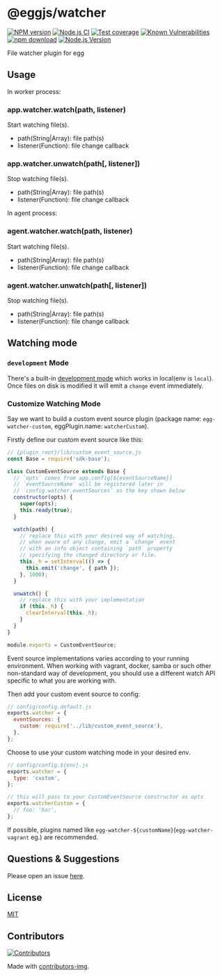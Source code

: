 # @eggjs/watcher

[![NPM version][npm-image]][npm-url]
[![Node.js CI](https://github.com/eggjs/egg-watcher/actions/workflows/nodejs.yml/badge.svg)](https://github.com/eggjs/egg-watcher/actions/workflows/nodejs.yml)
[![Test coverage][codecov-image]][codecov-url]
[![Known Vulnerabilities][snyk-image]][snyk-url]
[![npm download][download-image]][download-url]
[![Node.js Version](https://img.shields.io/node/v/@eggjs/schedule.svg?style=flat)](https://nodejs.org/en/download/)

[npm-image]: https://img.shields.io/npm/v/egg-watcher.svg?style=flat-square
[npm-url]: https://npmjs.org/package/egg-watcher
[codecov-image]: https://codecov.io/github/eggjs/egg-watcher/coverage.svg?branch=master
[codecov-url]: https://codecov.io/github/eggjs/egg-watcher?branch=master
[snyk-image]: https://snyk.io/test/npm/egg-watcher/badge.svg?style=flat-square
[snyk-url]: https://snyk.io/test/npm/egg-watcher
[download-image]: https://img.shields.io/npm/dm/egg-watcher.svg?style=flat-square
[download-url]: https://npmjs.org/package/egg-watcher

File watcher plugin for egg

## Usage

In worker process:

### app.watcher.watch(path, listener)

Start watching file(s).

- path(String|Array): file path(s)
- listener(Function): file change callback

### app.watcher.unwatch(path[, listener])

Stop watching file(s).

- path(String|Array): file path(s)
- listener(Function): file change callback

In agent process:

### agent.watcher.watch(path, listener)

Start watching file(s).

- path(String|Array): file path(s)
- listener(Function): file change callback

### agent.watcher.unwatch(path[, listener])

Stop watching file(s).

- path(String|Array): file path(s)
- listener(Function): file change callback

## Watching mode

### `development` Mode

There's a built-in [development mode](https://github.com/eggjs/egg-watcher/blob/master/src/lib/event-sources/development.ts) which works in local(env is `local`). Once files on disk is modified it will emit a `change` event immediately.

### Customize Watching Mode

Say we want to build a custom event source plugin (package name: `egg-watcher-custom`, eggPlugin.name: `watcherCustom`).

Firstly define our custom event source like this:

```js
// {plugin_root}/lib/custom_event_source.js
const Base = require('sdk-base');

class CustomEventSource extends Base {
  // `opts` comes from app.config[${eventSourceName}]
  // `eventSourceName` will be registered later in
  // `config.watcher.eventSources` as the key shown below
  constructor(opts) {
    super(opts);
    this.ready(true);
  }

  watch(path) {
    // replace this with your desired way of watching,
    // when aware of any change, emit a `change` event
    // with an info object containing `path` property
    // specifying the changed directory or file.
    this._h = setInterval(() => {
      this.emit('change', { path });
    }, 1000);
  }

  unwatch() {
    // replace this with your implementation
    if (this._h) {
      clearInterval(this._h);
    }
  }
}

module.exports = CustomEventSource;
```

Event source implementations varies according to your running environment. When working with vagrant, docker, samba or such other non-standard way of development, you should use a different watch API specific to what you are working with.

Then add your custom event source to config:

```js
// config/config.default.js
exports.watcher = {
  eventSources: {
    custom: require('../lib/custom_event_source'),
  },
};
```

Choose to use your custom watching mode in your desired env.

```js
// config/config.${env}.js
exports.watcher = {
  type: 'custom',
};

// this will pass to your CustomEventSource constructor as opts
exports.watcherCustom = {
  // foo: 'bar',
};
```

If possible, plugins named like `egg-watcher-${customName}`(`egg-watcher-vagrant` eg.) are recommended.

## Questions & Suggestions

Please open an issue [here](https://github.com/eggjs/egg/issues).

## License

[MIT](LICENSE)

## Contributors

[![Contributors](https://contrib.rocks/image?repo=eggjs/egg-watcher)](https://github.com/eggjs/egg-watcher/graphs/contributors)

Made with [contributors-img](https://contrib.rocks).
